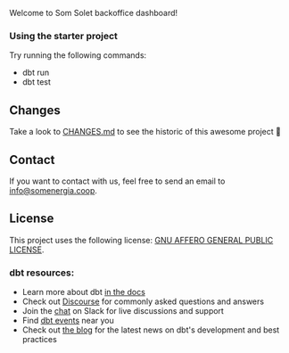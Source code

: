 Welcome to Som Solet backoffice dashboard!

### Using the starter project

Try running the following commands:
- dbt run
- dbt test

## Changes

Take a look to [CHANGES.md](CHANGES.md) to see the historic of this awesome project 🎉

## Contact
If you want to contact with us, feel free to send an email to <info@somenergia.coop>.

## License
This project uses the following license: [GNU AFFERO GENERAL PUBLIC LICENSE](LICENSE).

### dbt resources:
- Learn more about dbt [in the docs](https://docs.getdbt.com/docs/introduction)
- Check out [Discourse](https://discourse.getdbt.com/) for commonly asked questions and answers
- Join the [chat](https://community.getdbt.com/) on Slack for live discussions and support
- Find [dbt events](https://events.getdbt.com) near you
- Check out [the blog](https://blog.getdbt.com/) for the latest news on dbt's development and best practices
